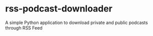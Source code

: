 # rss-podcast-downloader
A simple Python application to download private and public podcasts through RSS Feed
